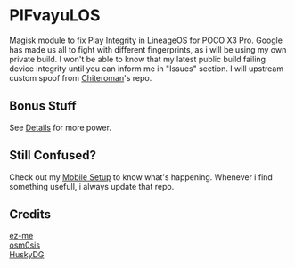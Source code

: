 # PIFvayuLOS
Magisk module to fix Play Integrity in LineageOS for POCO X3 Pro. Google has made us all to fight with different fingerprints, as i will be using my own private build. I won't be able to know that my latest public build failing device integrity until you can inform me in "Issues" section. I will upstream custom spoof from [Chiteroman](https://github.com/chiteroman/PlayIntegrityFix)'s repo.

## Bonus Stuff
See [Details](Details.md) for more power.

## Still Confused?
Check out my [Mobile Setup](https://github.com/ToucH9000/Mobile-Specification) to know what's happening. Whenever i find something usefull, i always update that repo.

## Credits
[ez-me](https://github.com/ez-me)<br>
[osm0sis](https://github.com/osm0sis)<br>
[HuskyDG](https://github.com/HuskyDG)
